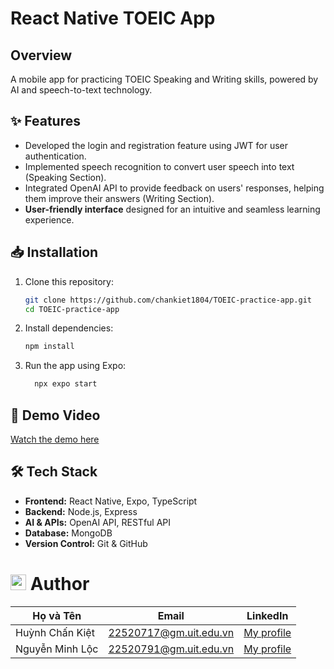 # React Native TOEIC App

## Overview

A mobile app for practicing TOEIC Speaking and Writing skills, powered by AI and speech-to-text technology.

## ✨ Features
- Developed the login and registration feature using JWT for user authentication.
- Implemented speech recognition to convert user speech into text (Speaking Section).
- Integrated OpenAI API to provide feedback on users' responses, helping them improve their answers (Writing Section).
- **User-friendly interface** designed for an intuitive and seamless learning experience.

## 📥 Installation  
1. Clone this repository:  
   ```bash
   git clone https://github.com/chankiet1804/TOEIC-practice-app.git
   cd TOEIC-practice-app
2. Install dependencies:
   ```bash
   npm install
3. Run the app using Expo:
    ```bash
      npx expo start
    ```
## 🎥 Demo Video

[Watch the demo here](https://www.youtube.com/shorts/rDcqCB0BCDE)

## 🛠️ Tech Stack  
- **Frontend:** React Native, Expo, TypeScript  
- **Backend:** Node.js, Express  
- **AI & APIs:** OpenAI API, RESTful API
- **Database:** MongoDB 
- **Version Control:** Git & GitHub

# <img src="https://img.icons8.com/fluency/48/000000/group.png" alt="Team Icon" width="25"/> Author  

| Họ và Tên            | Email                  | LinkedIn 
| -------------------- | ---------------------- | ---------------------- |
| Huỳnh Chấn Kiệt      | 22520717@gm.uit.edu.vn |[My profile](https://www.linkedin.com/in/kiet-huynh-651bb6317/)|
| Nguyễn Minh Lộc      | 22520791@gm.uit.edu.vn |[My profile](https://www.linkedin.com/in/lộc-nguyễn-99b740360/)|
